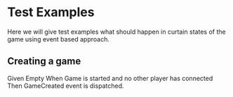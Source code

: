 # Test Examples
Here we will give test examples what should happen in curtain states of the game using event based approach.

## Creating a game
Given	Empty
When	Game is started and no other player has connected
Then	GameCreated event is dispatched.


